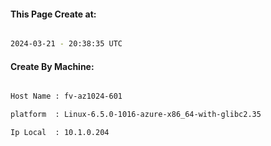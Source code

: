
   
#### This Page Create at:

```bash

2024-03-21 - 20:38:35 UTC

```

#### Create By Machine:

```bash

Host Name : fv-az1024-601

platform  : Linux-6.5.0-1016-azure-x86_64-with-glibc2.35

Ip Local  : 10.1.0.204

```

